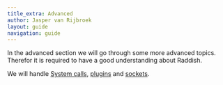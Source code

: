 ```yaml
---
title_extra: Advanced
author: Jasper van Rijbroek
layout: guide
navigation: guide
---
```


In the advanced section we will go through some more advanced topics.  
Therefor it is required to have a good understanding about Raddish.

We will handle [System calls](/guide/advanced/system-calls.html), [plugins](/guide/advanced/plugins.html) and [sockets](/guide/advanced/sockets.html).
